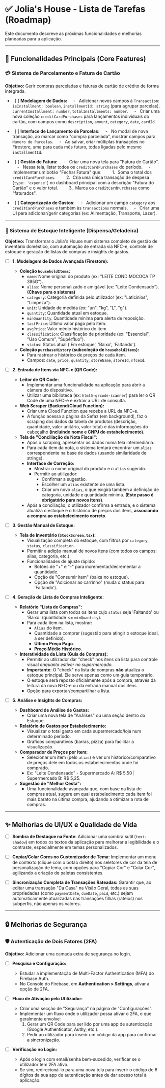 # ✅ Jolia's House - Lista de Tarefas (Roadmap)

Este documento descreve as próximas funcionalidades e melhorias planeadas para a aplicação.

---

## 🎯 Funcionalidades Principais (Core Features)

### 💳 Sistema de Parcelamento e Fatura de Cartão

**Objetivo:** Gerir compras parceladas e faturas de cartão de crédito de forma integrada.

-   [ ] **Modelagem de Dados:**
    -   Adicionar novos campos à `Transaction`: `isInstallment: boolean`, `installmentId: string` (para agrupar parcelas), `currentInstallment: number`, `totalInstallments: number`.
    -   Criar uma nova coleção `creditCardPurchases` para lançamentos individuais do cartão, com campos como `description`, `amount`, `category`, `date`, `cardId`.

-   [ ] **Interface de Lançamento de Parcelas:**
    -   No modal de nova transação, ao marcar como "compra parcelada", mostrar campos para `Número de Parcelas`.
    -   Ao salvar, criar múltiplas transações no Firestore, uma para cada mês futuro, todas ligadas pelo mesmo `installmentId`.

-   [ ] **Gestão de Fatura:**
    -   Criar uma nova tela para "Fatura de Cartão".
    -   Nessa tela, listar todos os `creditCardPurchases` do período.
    -   Implementar um botão "Fechar Fatura" que:
        1.  Soma o total dos `creditCardPurchases`.
        2.  Cria uma única transação de despesa (`type: 'expense'`) no dashboard principal com a descrição "Fatura do Cartão" e o valor total.
        3.  Marca os `creditCardPurchases` como "faturados".

-   [ ] **Categorização de Gastos:**
    -   Adicionar um campo `category` aos `creditCardPurchases` e também às `transactions` normais.
    -   Criar uma UI para adicionar/gerir categorias (ex: Alimentação, Transporte, Lazer).

---

### 🛒 Sistema de Estoque Inteligente (Dispensa/Geladeira)

**Objetivo:** Transformar o Jolia's House num sistema completo de gestão de inventário doméstico, com automação de entrada via NFC-e, controle de estoque e geração de listas de compras e insights de gastos.

-   [ ] **1. Modelagem de Dados Avançada (Firestore):**
    -   **Coleção `householdItems`:**
        -   `name`: Nome original do produto (ex: "LEITE COND MOCOCA TP 395G").
        -   `alias`: Nome personalizado e amigável (ex: "Leite Condensado"). **(Chave para o sistema)**
        -   `category`: Categoria definida pelo utilizador (ex: "Laticínios", "Limpeza").
        -   `unit`: Unidade de medida (ex: "un", "kg", "L", "g").
        -   `quantity`: Quantidade atual em estoque.
        -   `minQuantity`: Quantidade mínima para alerta de reposição.
        -   `lastPrice`: Último valor pago pelo item.
        -   `avgPrice`: Valor médio histórico do item.
        -   `classification`: Classificação de prioridade (ex: "Essencial", "Uso Comum", "Supérfluo").
        -   `status`: Status atual ('Em estoque', 'Baixo', 'Faltando').
    -   **Coleção `purchaseHistory` (subcoleção de `householdItems`):**
        -   Para rastrear o histórico de preços de cada item.
        -   Campos: `date`, `price`, `quantity`, `storeName`, `storeId`, `nfceId`.

-   [ ] **2. Entrada de Itens via NFC-e (QR Code):**
    -   **Leitor de QR Code:**
        -   Implementar uma funcionalidade na aplicação para abrir a câmera do dispositivo.
        -   Utilizar uma biblioteca (ex: `html5-qrcode-scanner`) para ler o QR Code de uma NFC-e e extrair a URL de consulta.
    -   **Web Scraper (Backend/Cloud Function):**
        -   Criar uma Cloud Function que recebe a URL da NFC-e.
        -   A função acessa a página da Sefaz (em background), faz o scraping dos dados da tabela de produtos (descrição, quantidade, valor unitário, valor total) e das informações do cabeçalho **(incluindo nome e CNPJ do estabelecimento)**.
    -   **Tela de "Conciliação de Nota Fiscal":**
        -   Após o scraping, apresentar os dados numa tela intermediária.
        -   Para cada item da nota, o sistema tentará encontrar um `alias` correspondente na base de dados (usando similaridade de strings).
        -   **Interface de Correção:**
            -   Mostrar o nome original do produto e o `alias` sugerido.
            -   Permitir ao utilizador:
                -   Confirmar a sugestão.
                -   Escolher um `alias` existente de uma lista.
                -   Criar um novo `alias`, o que exigirá também a definição de categoria, unidade e quantidade mínima. **(Este passo é obrigatório para novos itens)**.
        -   Após a conciliação, o utilizador confirma a entrada, e o sistema atualiza o estoque e o histórico de preços dos itens, **associando a compra ao estabelecimento correto**.

-   [ ] **3. Gestão Manual de Estoque:**
    -   **Tela de Inventário (`StockScreen.tsx`):**
        -   Visualização completa do estoque, com filtros por `category`, `status`, `classification`.
        -   Permitir a adição manual de novos itens (com todos os campos: alias, categoria, etc.).
        -   Funcionalidades de ajuste rápido:
            -   Botões de "+" e "-" para incrementar/decrementar a quantidade.
            -   Opção de "Consumir item" (baixa no estoque).
            -   Opção de "Adicionar ao carrinho" (muda o status para 'Faltando').

-   [ ] **4. Geração de Lista de Compras Inteligente:**
    -   **Relatório "Lista de Compras":**
        -   Gerar uma lista com todos os itens cujo `status` seja 'Faltando' ou 'Baixo' (quantidade <= `minQuantity`).
        -   Para cada item na lista, mostrar:
            -   `Alias` do item.
            -   Quantidade a comprar (sugestão para atingir o estoque ideal, a ser definido).
            -   **Último Preço Pago**.
            -   **Preço Médio Histórico**.
    -   **Interatividade da Lista (Guia de Compras):**
        -   Permitir ao utilizador dar "check" nos itens da lista para controle visual *enquanto estiver no supermercado*.
        -   **Importante:** O "check" na lista de compras **não** atualiza o estoque principal. Ele serve apenas como um guia temporário.
        -   O estoque será reposto oficialmente após a compra, através da leitura da nova NFC-e ou da entrada manual dos itens.
        -   Opção para exportar/compartilhar a lista.

-   [ ] **5. Análise e Insights de Compras:**
    -   **Dashboard de Análise de Gastos:**
        -   Criar uma nova tela de "Análises" ou uma seção dentro do Estoque.
    -   **Relatório de Gastos por Estabelecimento:**
        -   Visualizar o total gasto em cada supermercado/loja num determinado período.
        -   Gráficos comparativos (barras, pizza) para facilitar a visualização.
    -   **Comparador de Preços por Item:**
        -   Selecionar um item (pelo `alias`) e ver um histórico/comparativo de preços dele em todos os estabelecimentos onde foi comprado.
        -   Ex: "Leite Condensado" - Supermercado A: R$ 5,50 | Supermercado B: R$ 5,25.
    -   **Sugestão de "Melhor Cesta":**
        -   Uma funcionalidade avançada que, com base na lista de compras atual, sugere em qual estabelecimento cada item foi mais barato na última compra, ajudando a otimizar a rota de compras.

---

## ✨ Melhorias de UI/UX e Qualidade de Vida

-   [ ] **Sombra de Destaque na Fonte:** Adicionar uma sombra sutil (`text-shadow`) em todos os textos da aplicação para melhorar a legibilidade e o contraste, especialmente em temas personalizados.

-   [ ] **Copiar/Colar Cores no Customizador de Tema:** Implementar um menu de contexto (clique com o botão direito) nos seletores de cor da tela de personalização de tema, com opções para "Copiar Cor" e "Colar Cor", agilizando a criação de paletas consistentes.

-   [ ] **Sincronização Completa de Transações Rateadas:** Garantir que, ao editar uma transação "Da Casa" na Visão Geral, todas as suas propriedades (como `paymentDate`, `dueDate`, `paid`, etc.) sejam automaticamente atualizadas nas transações filhas (rateios) nos subperfis, não apenas os valores.

---

## 🔒 Melhorias de Segurança

### 🛡️ Autenticação de Dois Fatores (2FA)

**Objetivo:** Adicionar uma camada extra de segurança no login.

-   [ ] **Pesquisa e Configuração:**
    -   Estudar a implementação de Multi-Factor Authentication (MFA) do Firebase Auth.
    -   No Console do Firebase, em **Authentication > Settings**, ativar a opção de 2FA.

-   [ ] **Fluxo de Ativação pelo Utilizador:**
    -   Criar uma secção de "Segurança" na página de "Configurações".
    -   Implementar um fluxo onde o utilizador possa ativar o 2FA, o que geralmente envolve:
        1.  Gerar um QR Code para ser lido por uma app de autenticação (Google Authenticator, Authy, etc.).
        2.  Pedir ao utilizador para inserir um código da app para confirmar a sincronização.

-   [ ] **Verificação no Login:**
    -   Após o login com email/senha bem-sucedido, verificar se o utilizador tem 2FA ativo.
    -   Se sim, redirecioná-lo para uma nova tela para inserir o código de 6 dígitos da sua app de autenticação antes de dar acesso total à aplicação.